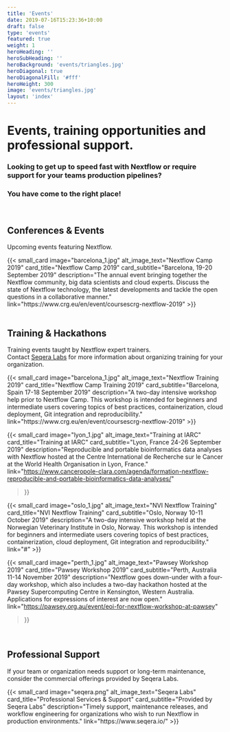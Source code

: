 ```yaml
---
title: 'Events'
date: 2019-07-16T15:23:36+10:00
draft: false
type: 'events'
featured: true
weight: 1
heroHeading: ''
heroSubHeading: ''
heroBackground: 'events/triangles.jpg'
heroDiagonal: true
heroDiagonalFill: '#fff'
heroHeight: 300
image: 'events/triangles.jpg'
layout: 'index'
---
```

# Events, training opportunities and professional support.

### Looking to get up to speed fast with Nextflow or require support for your teams production pipelines? 

### You have come to the right place!

</br>

## Conferences & Events
Upcoming events featuring Nextflow.
<div class="row">
  {{< small_card
    image="barcelona_1.jpg" 
    alt_image_text="Nextflow Camp 2019"
    card_title="Nextflow Camp 2019" 
    card_subtitle="Barcelona, 19-20 September 2019" 
    description="The annual event bringing together the Nextflow community, big data scientists and cloud experts. Discuss the state of Nextflow technology, the latest developments and tackle the open questions in a collaborative manner."
    link="https://www.crg.eu/en/event/coursescrg-nextflow-2019"
  >}}
</div>
</br>

## Training & Hackathons
Training events taught by Nextflow expert trainers. </br> Contact [Seqera Labs](https://www.seqera.io/#section-training) for more information about organizing training for your organization.

<div class="row">
  {{< small_card 
    image="barcelona_1.jpg" 
    alt_image_text="Nextflow Training 2019"
    card_title="Nextflow Camp Training 2019" 
    card_subtitle="Barcelona, Spain 17-18 September 2019" 
    description="A two-day intensive workshop help prior to Nextflow Camp. This workshop is intended for beginners and intermediate users covering topics of best practices, containerization, cloud deployment, Git integration and reproducibility."
    link="https://www.crg.eu/en/event/coursescrg-nextflow-2019"
  >}}

  {{< small_card
    image="lyon_1.jpg" 
    alt_image_text="Training at IARC"
    card_title="Training at IARC" 
    card_subtitle="Lyon, France 24-26 September 2019" 
    description="Reproducible and portable bioinformatics data analyses with Nextflow hosted at the Centre International de Recherche sur le Cancer at the World Health Organisation in Lyon, France."
    link="https://www.canceropole-clara.com/agenda/formation-nextflow-reproducible-and-portable-bioinformatics-data-analyses/"
  >}}
</div>
<div class="row">
  {{< small_card 
    image="oslo_1.jpg" 
    alt_image_text="NVI Nextflow Training"
    card_title="NVI Nextflow Training" 
    card_subtitle="Oslo, Norway 10-11 October 2019" 
    description="A two-day intensive workshop held at the Norwegian Veterinary Institute in Oslo, Norway. This workshop is intended for beginners and intermediate users covering topics of best practices, containerization, cloud deployment, Git integration and reproducibility."
    link="#"
  >}}

  {{< small_card
    image="perth_1.jpg" 
    alt_image_text="Pawsey Workshop 2019"
    card_title="Pawsey Workshop 2019" 
    card_subtitle="Perth, Australia 11-14 November 2019"
    description="Nextflow goes down-under with a four-day workshop, which also includes a two-day hackathon hosted at the Pawsey Supercomputing Centre in Kensington, Western Australia. Applications for expressions of interest are now open."
    link="https://pawsey.org.au/event/eoi-for-nextflow-workshop-at-pawsey"
  >}}
</div>
</br>

## Professional Support
If your team or organization needs support or long-term maintenance, consider the commercial offerings provided by Seqera Labs.

<div class="row">
  {{< small_card
    image="seqera.png" 
    alt_image_text="Seqera Labs"
    card_title="Professional Services & Support" 
    card_subtitle="Provided by Seqera Labs" 
    description="Timely support, maintenance releases, and workflow engineering for organizations who wish to run Nextflow in production environments."
    link="https://www.seqera.io/"
  >}}
</div>
</br>